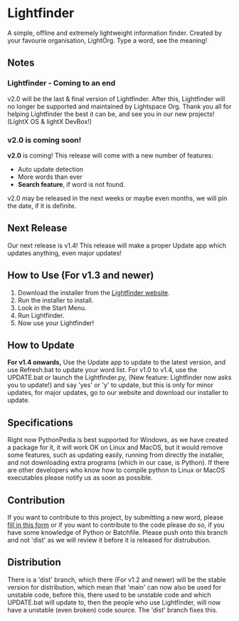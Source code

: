 # Lightfinder
A simple, offline and extremely lightweight information finder. Created by your favourie organisation, LightOrg. Type a word, see the meaning!

## Notes 
### Lightfinder - Coming to an end
v2.0 will be the last & final version of Lightfinder. After this, Lightfinder will no longer be supported and maintained by Lightspace Org. Thank you all for helping Lightfinder the best it can be, and see you in our new projects! (LightX OS & lightX DevBox!)
### v2.0 is coming soon!
**v2.0** is coming! This release will come with a new number of features:
 * Auto update detection
 * More words than ever
 * **Search feature**, if word is not found. <br/>

 v2.0 may be released in the next weeks or maybe even months, we will pin the date, if it is definite. 

## Next Release 
Our next release is v1.4! This release will make a proper Update app which updates anything, even major updates! 
## How to Use (For v1.3 and newer)
1. Download the installer from the [Lightfinder website](https://bit.ly/lightfinder).
2. Run the installer to install.
3. Look in the Start Menu. 
4. Run Lightfinder.
5. Now use your Lightfinder!

## How to Update
**For v1.4 onwards,** Use the Update  app to update to the latest version, and use Refresh.bat to update your word list.
For v1.0 to v1.4, use the UPDATE.bat or launch the Lightfinder.py, (New feature: Lightfinder now asks you to update!) and say 'yes' or 'y' to update, but this is only for minor updates, for major updates, go to our website and download our installer to update.


## Specifications 
Right now PythonPedia is best supported for Windows, as we have created a package for it, it will work OK on Linux and MacOS, but it would remove some features, such as updating easily, running from directly the installer, and not downloading extra programs (which in our case, is Python). If there are other developers who know how to compile python to Linux or MacOS executables please notify us as soon as possible.

## Contribution
If you want to contribute to this project, by submitting a new word, please [fill in this form](https://form.jotform.com/212341044897052) or if you want to contribute to the code please do so, if you have some knowledge of Python or Batchfile. Please push onto this branch and not 'dist' as we will review it before it is released for distrubution.

## Distribution 
There is a 'dist' branch, which there (For v1.2 and newer) will be the stable version for distribution, which mean that 'main' can now also be used for unstable code, before this, there used to be unstable code and which UPDATE.bat will update to, then the people who use Lightfinder, will now have a unstable (even broken) code source. The 'dist' branch fixes this. 
